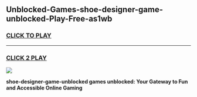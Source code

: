 
## Unblocked-Games-shoe-designer-game-unblocked-Play-Free-as1wb
<h3>
<a href="https://premium76.site?title=shoe-designer-game-unblocked&ref=20A">CLICK TO PLAY</a></h3>
<hr>

<h3>
<a href="https://premium76.site?title=shoe-designer-game-unblocked&ref=20A">CLICK 2 PLAY</a>
  
</h3>

<a href="https://premium76.site?title=shoe-designer-game-unblocked&ref=20A"><img src="https://clearcache.store/games.png"></a>


**shoe-designer-game-unblocked games unblocked: Your Gateway to Fun and Accessible Online Gaming**
